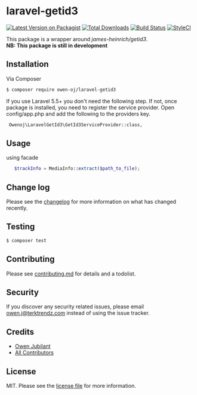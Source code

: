 # laravel-getid3

[![Latest Version on Packagist][ico-version]][link-packagist]
[![Total Downloads][ico-downloads]][link-downloads]
[![Build Status][ico-travis]][link-travis]
[![StyleCI](https://github.styleci.io/repos/163754555/shield?branch=master)](https://github.styleci.io/repos/163754555)

This package is a wrapper around *james-heinrich/getid3*.<br>
**NB: This package is still in development**

## Installation

Via Composer

``` bash
$ composer require owen-oj/laravel-getid3
```

If you use Laravel 5.5+ you don't need the following step. If not, once package is installed, you need to register the service provider. Open config/app.php and add the following to the providers key.
``` bash
 Owenoj\LaravelGetId3\GetId3ServiceProvider::class,
```

## Usage
using facade
``` php
   $trackInfo = MediaInfo::extract($path_to_file);
```

## Change log

Please see the [changelog](changelog.md) for more information on what has changed recently.

## Testing

``` bash
$ composer test
```

## Contributing

Please see [contributing.md](contributing.md) for details and a todolist.

## Security

If you discover any security related issues, please email owen.j@terktrendz.com instead of using the issue tracker.

## Credits

- [Owen Jubilant][link-author]
- [All Contributors][link-contributors]

## License

MIT. Please see the [license file](license.md) for more information.

[ico-version]: https://img.shields.io/packagist/v/owen-oj/laravel-getid3.svg?style=flat-square
[ico-downloads]: https://img.shields.io/packagist/dt/owen-oj/laravel-getid3.svg?style=flat-square
[ico-travis]: https://img.shields.io/travis/owen-oj/laravel-getid3/master.svg?style=flat-square
[ico-styleci]: https://styleci.io/repos/12345678/shield

[link-packagist]: https://packagist.org/packages/owen-oj/laravel-getid3
[link-downloads]: https://packagist.org/packages/owen-oj/laravel-getid3
[link-travis]: https://travis-ci.org/owen-oj/laravel-getid3
[link-styleci]: https://styleci.io/repos/12345678
[link-author]: https://github.com/owen-oj
[link-contributors]: ../../contributors]

